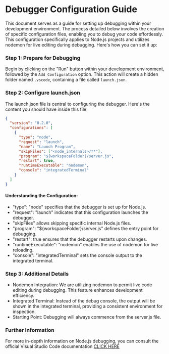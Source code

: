 # Debugger Configuration Guide

This document serves as a guide for setting up debugging within your development environment. The process detailed below involves the creation of specific configuration files, enabling you to debug your code effortlessly. This configuration specifically applies to Node.js projects and utilizes nodemon for live editing during debugging. Here's how you can set it up:

### Step 1: Prepare for Debugging

Begin by clicking on the "Run" button within your development environment, followed by the `Add Configuration` option. This action will create a hidden folder named `.vscode`, containing a file called `launch.json`.

### Step 2: Configure launch.json

The launch.json file is central to configuring the debugger. Here's the content you should have inside this file:

```Json
{
  "version": "0.2.0",
  "configurations": [
    {
      "type": "node",
      "request": "launch",
      "name": "Launch Program",
      "skipFiles": ["<node_internals>/**"],
      "program": "${workspaceFolder}/server.js",
      "restart": true,
      "runtimeExecutable": "nodemon",
      "console": "integratedTerminal"
    }
  ]
}

```

#### Understanding the Configuration:

- "type": "node" specifies that the debugger is set up for Node.js.
- "request": "launch" indicates that this configuration launches the debugger.
- "skipFiles" allows skipping specific internal Node.js files.
- "program": "${workspaceFolder}/server.js" defines the entry point for debugging.
- "restart": true ensures that the debugger restarts upon changes.
- "runtimeExecutable": "nodemon" enables the use of nodemon for live reloading.
- "console": "integratedTerminal" sets the console output to the integrated terminal.

### Step 3: Additional Details

- Nodemon Integration: We are utilizing nodemon to permit live code editing during debugging. This feature enhances development efficiency.
- Integrated Terminal: Instead of the debug console, the output will be shown in the integrated terminal, providing a consistent environment for inspection.
- Starting Point: Debugging will always commence from the server.js file.

### Further Information

For more in-depth information on Node.js debugging, you can consult the official Visual Studio Code documentation [CLICK HERE](https://code.visualstudio.com/docs/nodejs/nodejs-debugging)
